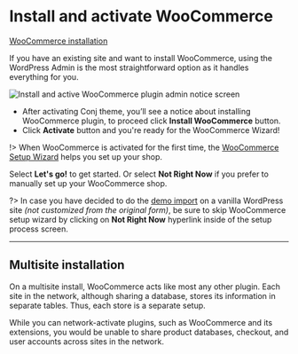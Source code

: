 # Install and activate WooCommerce 

[WooCommerce installation](https://player.vimeo.com/video/161223432 ':include :type=iframe width=665px height=376px')

If you have an existing site and want to install WooCommerce, using the WordPress Admin is the most straightforward option as it handles everything for you.

![Install and active WooCommerce plugin admin notice screen](img/install-woocommerce.jpg)

* After activating Conj theme, you’ll see a notice about installing WooCommerce plugin, to proceed click **Install WooCommerce** button.
* Click **Activate** button and you're ready for the WooCommerce Wizard!

!> When WooCommerce is activated for the first time, the [WooCommerce Setup Wizard](http://docs.woocommerce.com/document/woocommerce-setup-wizard/) helps you set up your shop.

Select **Let's go!** to get started. Or select **Not Right Now** if you prefer to manually set up your WooCommerce shop.

?> In case you have decided to do the [demo import](built-in-demo-importer.md) on a vanilla WordPress site *(not customized from the original form)*, be sure to skip WooCommerce setup wizard by clicking on **Not Right Now** hyperlink inside of the setup process screen.

<hr/>

## Multisite installation

On a multisite install, WooCommerce acts like most any other plugin. Each site in the network, although sharing a database, stores its information in separate tables. Thus, each store is a separate setup.

While you can network-activate plugins, such as WooCommerce and its extensions, you would be unable to share product databases, checkout, and user accounts across sites in the network.
